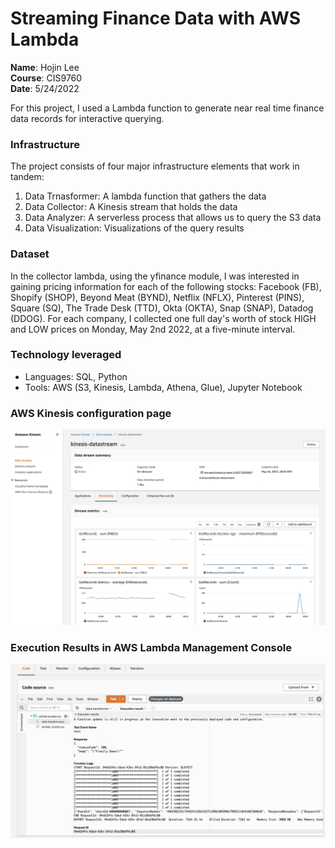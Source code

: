 # Streaming Finance Data with AWS Lambda
**Name**: Hojin Lee<br>
**Course**: CIS9760<br>
**Date**: 5/24/2022<br>

For this project, I used a Lambda function to generate near real time finance data records for interactive querying.

### Infrastructure
The project consists of four major infrastructure elements that work in tandem:
1. Data Trnasformer: A lambda function that gathers the data
2. Data Collector: A Kinesis stream that holds the data
3. Data Analyzer: A serverless process that allows us to query the S3 data
4. Data Visualization: Visualizations of the query results

### Dataset
In the collector lambda, using the yfinance module, I was interested in gaining pricing information for each of the following stocks: Facebook (FB), Shopify (SHOP), Beyond Meat (BYND), Netflix (NFLX), Pinterest (PINS), Square (SQ), The Trade Desk (TTD), Okta (OKTA), Snap (SNAP), Datadog (DDOG). For each company, I collected one full day's worth of stock HIGH and LOW prices on Monday, May 2nd 2022, at a five-minute interval.

### Technology leveraged
- Languages: SQL, Python
- Tools: AWS (S3, Kinesis, Lambda, Athena, Glue), Jupyter Notebook

### AWS Kinesis configuration page
![Alt text](https://github.com/jinote/Streaming-yfinance-data-analysis/blob/main/kinesis_config.jpg)

### Execution Results in AWS Lambda Management Console
![Alt text](https://github.com/jinote/Streaming-yfinance-data-analysis/blob/main/execresult.jpg)

